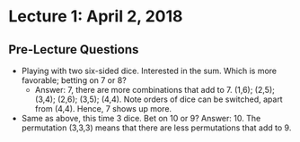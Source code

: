 # Lecture 1: April 2, 2018
## Pre-Lecture Questions
* Playing with two six-sided dice. Interested in the sum. Which is more favorable; betting on 7 or 8?
  * Answer: 7, there are more combinations that add to 7. (1,6); (2,5); (3,4); (2,6); (3,5); (4,4). Note orders of dice can be switched, apart from (4,4). Hence, 7 shows up more.
* Same as above, this time 3 dice. Bet on 10 or 9? Answer: 10. The permutation (3,3,3) means that there are less permutations that add to 9.
